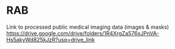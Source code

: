 # RAB
Link to processed public medical imaging data (images & masks)
https://drive.google.com/drive/folders/1R4XrgZa576xJPnVA-Hs5akyWd825kJzR?usp=drive_link
